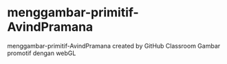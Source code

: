 # menggambar-primitif-AvindPramana
menggambar-primitif-AvindPramana created by GitHub Classroom
Gambar promotif dengan webGL

